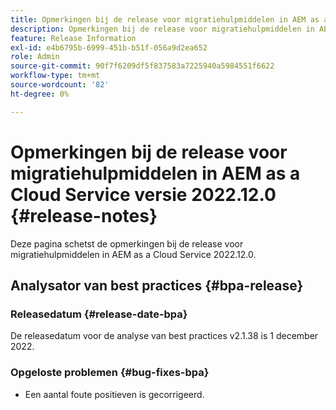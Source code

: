 ```yaml
---
title: Opmerkingen bij de release voor migratiehulpmiddelen in AEM as a Cloud Service versie 2022.12.0
description: Opmerkingen bij de release voor migratiehulpmiddelen in AEM as a Cloud Service versie 2022.12.0
feature: Release Information
exl-id: e4b6795b-6999-451b-b51f-056a9d2ea652
role: Admin
source-git-commit: 90f7f6209df5f837583a7225940a5984551f6622
workflow-type: tm+mt
source-wordcount: '82'
ht-degree: 0%

---
```


# Opmerkingen bij de release voor migratiehulpmiddelen in AEM as a Cloud Service versie 2022.12.0 {#release-notes}

Deze pagina schetst de opmerkingen bij de release voor migratiehulpmiddelen in AEM as a Cloud Service 2022.12.0.

## Analysator van best practices {#bpa-release}

### Releasedatum {#release-date-bpa}

De releasedatum voor de analyse van best practices v2.1.38 is 1 december 2022.

### Opgeloste problemen {#bug-fixes-bpa}

* Een aantal foute positieven is gecorrigeerd.

